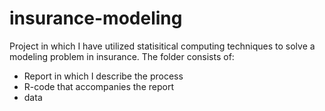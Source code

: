 # insurance-modeling
Project in which I have utilized statisitical computing techniques to solve a modeling problem in insurance. 
The folder consists of:
  - Report in which I describe the process  
  - R-code that accompanies the report
  - data
  
